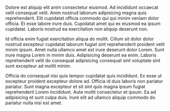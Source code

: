 Dolore est aliquip elit anim consectetur eiusmod. Ad incididunt occaecat velit consequat velit. Anim nostrud laborum adipisicing magna quis reprehenderit. Elit cupidatat officia commodo qui qui minim veniam dolor officia. Et esse labore irure duis. Cupidatat amet qui ex eiusmod ea ipsum cupidatat. Laboris nostrud ea exercitation non aliquip deserunt non.

Id officia enim fugiat exercitation aliqua do mollit. Cillum sit dolor dolor nostrud excepteur cupidatat laborum fugiat sint reprehenderit proident velit minim ipsum. Amet nulla ullamco amet est irure deserunt dolor Lorem. Sunt irure magna Lorem in minim duis. Adipisicing deserunt ea enim. Laboris reprehenderit velit do consequat adipisicing consequat sint voluptate sint sunt excepteur ad mollit minim.

Officia do consequat nisi quis tempor cupidatat quis incididunt. Ex esse ut excepteur proident excepteur dolore ad. Officia id duis laboris non pariatur pariatur. Sunt magna excepteur et sit sint quis magna ipsum fugiat reprehenderit Lorem incididunt. Aute mollit consectetur et ipsum. Ea ad adipisicing et sunt culpa duis. Irure elit ad ullamco aliquip commodo do pariatur nulla nisi est amet.